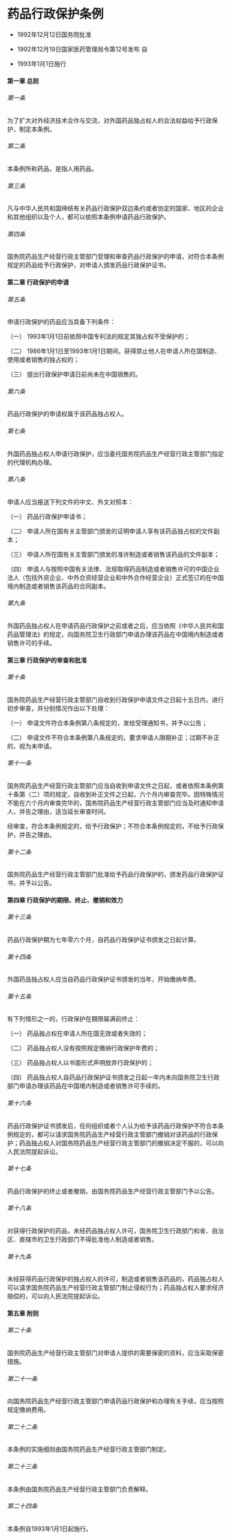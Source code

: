 # 药品行政保护条例

- 1992年12月12日国务院批准

- 1992年12月19日国家医药管理局令第12号发布 自

- 1993年1月1日施行

<!-- INFO END -->

#### 第一章 总则

###### 第一条

为了扩大对外经济技术合作与交流，对外国药品独占权人的合法权益给予行政保护，制定本条例。

###### 第二条

本条例所称药品，是指人用药品。

###### 第三条

凡与中华人民共和国缔结有关药品行政保护双边条约或者协定的国家、地区的企业和其他组织以及个人，都可以依照本条例申请药品行政保护。

###### 第四条

国务院药品生产经营行政主管部门受理和审查药品行政保护的申请，对符合本条例规定的药品给予行政保护，对申请人颁发药品行政保护证书。

#### 第二章 行政保护的申请

###### 第五条

申请行政保护的药品应当具备下列条件：

（一） 1993年1月1日前依照中国专利法的规定其独占权不受保护的；

（二） 1986年1月1日至1993年1月1日期间，获得禁止他人在申请人所在国制造、使用或者销售的独占权的；

（三） 提出行政保护申请日前尚未在中国销售的。

###### 第六条

药品行政保护的申请权属于该药品独占权人。

###### 第七条

外国药品独占权人申请行政保护，应当委托国务院药品生产经营行政主管部门指定的代理机构办理。

###### 第八条

申请人应当报送下列文件的中文、外文对照本：

（一） 药品行政保护申请书；

（二） 申请人所在国有关主管部门颁发的证明申请人享有该药品独占权的文件副本；

（三） 申请人所在国有关主管部门颁发的准许制造或者销售该药品的文件副本；

（四） 申请人与按照中国有关法律、法规取得药品制造或者销售许可的中国企业法人（包括外资企业、中外合资经营企业和中外合作经营企业）正式签订的在中国境内制造或者销售该药品的合同副本。

###### 第九条

外国药品独占权人在申请药品行政保护之前或者之后，应当依照《中华人民共和国药品管理法》的规定，向国务院卫生行政部门申请办理该药品在中国境内制造或者销售许可的手续。

#### 第三章 行政保护的审查和批准

###### 第十条

国务院药品生产经营行政主管部门自收到行政保护申请文件之日起十五日内，进行初步审查，并分别情况作出以下处理：

（一） 申请文件符合本条例第八条规定的，发给受理通知书，并予以公告；

（二） 申请文件不符合本条例第八条规定的，要求申请人限期补正；过期不补正的，视为未申请。

###### 第十一条

国务院药品生产经营行政主管部门应当自收到申请文件之日起，或者依照本条例第十条第（二）项的规定，自收到补正文件之日起，六个月内审查完毕。因特殊情况不能在六个月内审查完毕的，国务院药品生产经营行政主管部门应当及时通知申请人，并告之理由，适当延长审查时间。

经审查，符合本条例规定的，给予行政保护；不符合本条例规定的，不给予行政保护，并告之理由。

###### 第十二条

国务院药品生产经营行政主管部门批准给予药品行政保护的，颁发药品行政保护证书，并予以公告。

#### 第四章 行政保护的期限、终止、撤销和效力

###### 第十三条

药品行政保护期为七年零六个月，自药品行政保护证书颁发之日起计算。

###### 第十四条

外国药品独占权人应当自药品行政保护证书颁发的当年，开始缴纳年费。

###### 第十五条

有下列情形之一的，行政保护在期限届满前终止：

（一） 药品独占权在申请人所在国无效或者失效的；

（二） 药品独占权人没有按照规定缴纳行政保护年费的；

（三） 药品独占权人以书面形式声明放弃行政保护的；

（四） 药品独占权人自药品行政保护证书颁发之日起一年内未向国务院卫生行政部门申请办理该药品在中国境内制造或者销售许可手续的。

###### 第十六条

药品行政保护证书颁发后，任何组织或者个人认为给予该药品行政保护不符合本条例规定的，都可以请求国务院药品生产经营行政主管部门撤销对该药品的行政保护；药品独占权人对国务院药品生产经营行政主管部门的撤销决定不服的，可以向人民法院提起诉讼。

###### 第十七条

药品行政保护的终止或者撤销，由国务院药品生产经营行政主管部门予以公告。

###### 第十八条

对获得行政保护的药品，未经药品独占权人许可，国务院卫生行政部门和省、自治区、直辖市的卫生行政部门不得批准他人制造或者销售。

###### 第十九条

未经获得药品行政保护的独占权人的许可，制造或者销售该药品的，药品独占权人可以请求国务院药品生产经营行政主管部门制止侵权行为；药品独占权人要求经济赔偿的，可以向人民法院提起诉讼。

#### 第五章 附则

###### 第二十条

国务院药品生产经营行政主管部门对申请人提供的需要保密的资料，应当采取保密措施。

###### 第二十一条

向国务院药品生产经营行政主管部门申请药品行政保护和办理有关手续，应当按照规定缴纳费用。

###### 第二十二条

本条例的实施细则由国务院药品生产经营行政主管部门制定。

###### 第二十三条

本条例由国务院药品生产经营行政主管部门负责解释。

###### 第二十四条

本条例自1993年1月1日起施行。
